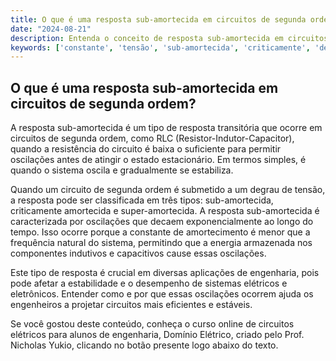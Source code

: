 ```yaml
---
title: O que é uma resposta sub-amortecida em circuitos de segunda ordem?
date: "2024-08-21"
description: Entenda o conceito de resposta sub-amortecida em circuitos de segunda ordem e sua importância na engenharia elétrica.
keywords: ['constante', 'tensão', 'sub-amortecida', 'criticamente', 'degrau']
---
```


## O que é uma resposta sub-amortecida em circuitos de segunda ordem?

A resposta sub-amortecida é um tipo de resposta transitória que ocorre em circuitos de segunda ordem, como RLC (Resistor-Indutor-Capacitor), quando a resistência do circuito é baixa o suficiente para permitir oscilações antes de atingir o estado estacionário. Em termos simples, é quando o sistema oscila e gradualmente se estabiliza.

Quando um circuito de segunda ordem é submetido a um degrau de tensão, a resposta pode ser classificada em três tipos: sub-amortecida, criticamente amortecida e super-amortecida. A resposta sub-amortecida é caracterizada por oscilações que decaem exponencialmente ao longo do tempo. Isso ocorre porque a constante de amortecimento é menor que a frequência natural do sistema, permitindo que a energia armazenada nos componentes indutivos e capacitivos cause essas oscilações.

Este tipo de resposta é crucial em diversas aplicações de engenharia, pois pode afetar a estabilidade e o desempenho de sistemas elétricos e eletrônicos. Entender como e por que essas oscilações ocorrem ajuda os engenheiros a projetar circuitos mais eficientes e estáveis.

Se você gostou deste conteúdo, conheça o curso online de circuitos elétricos para alunos de engenharia, Domínio Elétrico, criado pelo Prof. Nicholas Yukio, clicando no botão presente logo abaixo do texto.